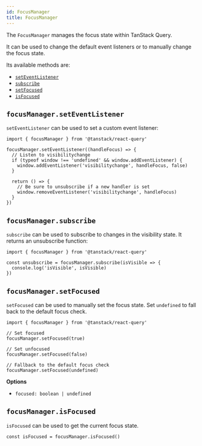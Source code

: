 ```yaml
---
id: FocusManager
title: FocusManager
---
```


The `FocusManager` manages the focus state within TanStack Query.

It can be used to change the default event listeners or to manually change the focus state.

Its available methods are:

- [`setEventListener`](#focusmanagerseteventlistener)
- [`subscribe`](#focusmanagersubscribe)
- [`setFocused`](#focusmanagersetfocused)
- [`isFocused`](#focusmanagerisfocused)

## `focusManager.setEventListener`

`setEventListener` can be used to set a custom event listener:

```tsx
import { focusManager } from '@tanstack/react-query'

focusManager.setEventListener((handleFocus) => {
  // Listen to visibilitychange
  if (typeof window !== 'undefined' && window.addEventListener) {
    window.addEventListener('visibilitychange', handleFocus, false)
  }

  return () => {
    // Be sure to unsubscribe if a new handler is set
    window.removeEventListener('visibilitychange', handleFocus)
  }
})
```

## `focusManager.subscribe`

`subscribe` can be used to subscribe to changes in the visibility state. It returns an unsubscribe function:

```tsx
import { focusManager } from '@tanstack/react-query'

const unsubscribe = focusManager.subscribe(isVisible => {
  console.log('isVisible', isVisible)
})
```

## `focusManager.setFocused`

`setFocused` can be used to manually set the focus state. Set `undefined` to fall back to the default focus check.

```tsx
import { focusManager } from '@tanstack/react-query'

// Set focused
focusManager.setFocused(true)

// Set unfocused
focusManager.setFocused(false)

// Fallback to the default focus check
focusManager.setFocused(undefined)
```

**Options**

- `focused: boolean | undefined`

## `focusManager.isFocused`

`isFocused` can be used to get the current focus state.

```tsx
const isFocused = focusManager.isFocused()
```
